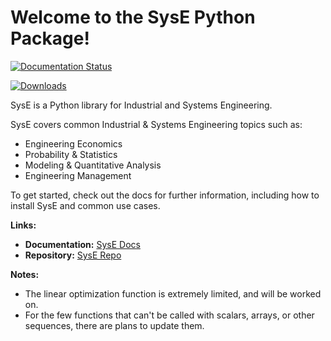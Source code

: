 # Welcome to the SysE Python Package!

[![Documentation Status](https://readthedocs.org/projects/syse/badge/?version=latest)](https://syse.readthedocs.io/en/latest/?badge=latest)

[![Downloads](https://static.pepy.tech/badge/syse)](https://pepy.tech/project/syse)

SysE is a Python library for Industrial and Systems Engineering.

SysE covers common Industrial & Systems Engineering topics such as:
* Engineering Economics 
* Probability & Statistics
* Modeling & Quantitative Analysis
* Engineering Management



To get started, check out the docs for further information, including how to install SysE and common use cases.

**Links:**
* **Documentation:** [SysE Docs](https://syse.readthedocs.io/en/latest/)
* **Repository:** [SysE Repo](https://github.com/Apex-Engineering-Management/SysE)

**Notes:**

* The linear optimization function is extremely limited, and will be worked on.
* For the few functions that can't be called with scalars, arrays, or other sequences, there are plans to update them.
